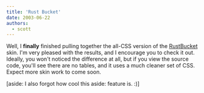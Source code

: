 ```yaml
---
title: 'Rust Bucket'
date: 2003-06-22
authors:
  - scott
---
```


Well, I **finally** finished pulling together the all-CSS version of the [RustBucket](/blog/2001/i-posted-a-new-skin/) skin. I'm very pleased with the results, and I encourage you to check it out. Ideally, you won't noticed the difference at all, but if you view the source code, you'll see there are no tables, and it uses a much cleaner set of CSS. Expect more skin work to come soon.

\[aside: I also forgot how cool this aside: feature is. :)\]
